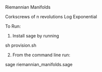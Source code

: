 Riemannian Manifolds

Corkscrews of n revolutions
Log
Exponential

To Run:

1) Install sage by running

sh provision.sh

2) From the command line run:

sage riemannian_manifolds.sage
